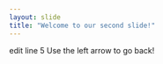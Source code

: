 ```yaml
---
layout: slide
title: "Welcome to our second slide!"
---
```

edit line 5
Use the left arrow to go back!
